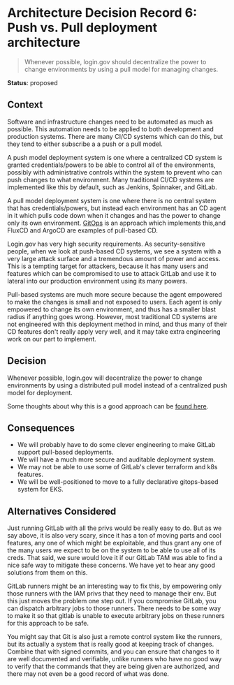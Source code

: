 # Architecture Decision Record 6: Push vs. Pull deployment architecture

> Whenever possible, login.gov should decentralize the power to change environments
> by using a pull model for managing changes.

__Status__: proposed

## Context
Software and infrastructure changes need to be automated as much as possible.  This
automation needs to be applied to both development and production systems.  There are
many CI/CD systems which can do this, but they tend to either subscribe a a push or
a pull model.

A push model deployment system is one where a centralized CD system is granted
credentials/powers to be able to control all of the environments, possibly with
administrative controls within the system to prevent who can push changes to what
environment. Many traditional CI/CD systems are implemented like this by default,
such as Jenkins, Spinnaker, and GitLab.

A pull model deployment system is one where there is no central system that has
credentials/powers, but instead each environment has an CD agent in it which pulls
code down when it changes and has the power to change only its own environment.
[GitOps](https://www.gitops.tech/#what-is-gitops) is an approach which implements
this,and FluxCD and ArgoCD are examples of pull-based CD.

Login.gov has very high security requirements.  As security-sensitive people, when
we look at push-based CD systems, we see a system with a very large attack surface
and a tremendous amount of power and access.  This is a tempting target for attackers,
because it has many users and features which can be compromised to use to attack
GitLab and use it to lateral into our production environment using its many powers.

Pull-based systems are much more secure because the agent empowered to make
the changes is small and not exposed to users.  Each agent is only empowered
to change its own environment, and thus has a smaller blast radius if anything
goes wrong.  However, most traditional CD
systems are not engineered with this deployment method in mind, and thus many
of their CD features don't really apply very well, and it may take extra
engineering work on our part to implement.

## Decision
Whenever possible, login.gov will decentralize the power to change environments
by using a distributed pull model instead of a centralized push model for
deployment.

Some thoughts about why this is a good approach can be
[found here](https://alex.kaskaso.li/post/pull-based-pipelines).

## Consequences
* We will probably have to do some clever engineering to make GitLab support
  pull-based deployments.
* We will have a much more secure and auditable deployment system.
* We may not be able to use some of GitLab's clever terraform and k8s features.
* We will be well-positioned to move to a fully declarative gitops-based system for EKS.


## Alternatives Considered
Just running GitLab with all the privs would be really easy to do.  But as
we say above, it is also very scary, since it has a ton of moving parts and
cool features, any one of which might be exploitable, and thus grant any one
of the many users we expect to be on the system to be able to use all of its
creds.  That said, we sure would love it if our GitLab TAM was able to find
a nice safe way to mitigate these concerns.  We have yet to hear any good
solutions from them on this.

GitLab runners might be an interesting way to fix this, by empowering only those
runners with the IAM privs that they need to manage their env.  But this just
moves the problem one step out.  If you compromise GitLab, you can dispatch
arbitrary jobs to those runners.  There needs to be some way to make it so that
gitlab is unable to execute arbitrary jobs on these runners for this approach
to be safe.

You might say that Git is also just a remote control system like the runners,
but its actually a system that is really good at keeping track of changes.
Combine that with signed commits, and you can ensure that changes to it are
well documented and verifiable, unlike runners who have no good way to verify
that the commands that they are being given are authorized, and there may not
even be a good record of what was done.
